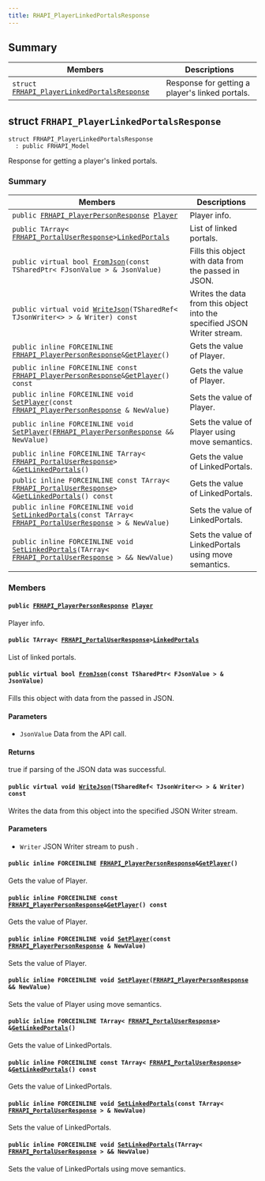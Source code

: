 ```yaml
---
title: RHAPI_PlayerLinkedPortalsResponse
---
```


## Summary

 Members                        | Descriptions                                
--------------------------------|---------------------------------------------
`struct `[`FRHAPI_PlayerLinkedPortalsResponse`](#structFRHAPI__PlayerLinkedPortalsResponse) | Response for getting a player&#39;s linked portals.

## struct `FRHAPI_PlayerLinkedPortalsResponse` <a id="structFRHAPI__PlayerLinkedPortalsResponse"></a>

```
struct FRHAPI_PlayerLinkedPortalsResponse
  : public FRHAPI_Model
```

Response for getting a player&#39;s linked portals.

### Summary

 Members                        | Descriptions                                
--------------------------------|---------------------------------------------
`public `[`FRHAPI_PlayerPersonResponse`](RHAPI_PlayerPersonResponse.md#structFRHAPI__PlayerPersonResponse)` `[`Player`](#structFRHAPI__PlayerLinkedPortalsResponse_1acac06fcdbf166e78fa8fe536a4c55708) | Player info.
`public TArray< `[`FRHAPI_PortalUserResponse`](RHAPI_PortalUserResponse.md#structFRHAPI__PortalUserResponse)` > `[`LinkedPortals`](#structFRHAPI__PlayerLinkedPortalsResponse_1ac1f8f019c04222056b61d97b54d8272f) | List of linked portals.
`public virtual bool `[`FromJson`](#structFRHAPI__PlayerLinkedPortalsResponse_1ab764e0b7811ac62d2a24823d7e02837f)`(const TSharedPtr< FJsonValue > & JsonValue)` | Fills this object with data from the passed in JSON.
`public virtual void `[`WriteJson`](#structFRHAPI__PlayerLinkedPortalsResponse_1a7873d4dfd1e1c0bceaf084d9597f1526)`(TSharedRef< TJsonWriter<> > & Writer) const` | Writes the data from this object into the specified JSON Writer stream.
`public inline FORCEINLINE `[`FRHAPI_PlayerPersonResponse`](RHAPI_PlayerPersonResponse.md#structFRHAPI__PlayerPersonResponse)` & `[`GetPlayer`](#structFRHAPI__PlayerLinkedPortalsResponse_1a1abcb8c42308b2ae18808390cca258f0)`()` | Gets the value of Player.
`public inline FORCEINLINE const `[`FRHAPI_PlayerPersonResponse`](RHAPI_PlayerPersonResponse.md#structFRHAPI__PlayerPersonResponse)` & `[`GetPlayer`](#structFRHAPI__PlayerLinkedPortalsResponse_1a377902d65bbcb43a6b78df72bd1bb27e)`() const` | Gets the value of Player.
`public inline FORCEINLINE void `[`SetPlayer`](#structFRHAPI__PlayerLinkedPortalsResponse_1a563f21f39910cd7e01209ceb94d45c67)`(const `[`FRHAPI_PlayerPersonResponse`](RHAPI_PlayerPersonResponse.md#structFRHAPI__PlayerPersonResponse)` & NewValue)` | Sets the value of Player.
`public inline FORCEINLINE void `[`SetPlayer`](#structFRHAPI__PlayerLinkedPortalsResponse_1a23db8081c182e0e5f88d4a19a65d6d05)`(`[`FRHAPI_PlayerPersonResponse`](RHAPI_PlayerPersonResponse.md#structFRHAPI__PlayerPersonResponse)` && NewValue)` | Sets the value of Player using move semantics.
`public inline FORCEINLINE TArray< `[`FRHAPI_PortalUserResponse`](RHAPI_PortalUserResponse.md#structFRHAPI__PortalUserResponse)` > & `[`GetLinkedPortals`](#structFRHAPI__PlayerLinkedPortalsResponse_1a35cd9859698d3fa6a5ff62c205cf6378)`()` | Gets the value of LinkedPortals.
`public inline FORCEINLINE const TArray< `[`FRHAPI_PortalUserResponse`](RHAPI_PortalUserResponse.md#structFRHAPI__PortalUserResponse)` > & `[`GetLinkedPortals`](#structFRHAPI__PlayerLinkedPortalsResponse_1a99bc1cff11d12d188400ec5f60891721)`() const` | Gets the value of LinkedPortals.
`public inline FORCEINLINE void `[`SetLinkedPortals`](#structFRHAPI__PlayerLinkedPortalsResponse_1a34e8e9a69f21f87546b868b81af77b64)`(const TArray< `[`FRHAPI_PortalUserResponse`](RHAPI_PortalUserResponse.md#structFRHAPI__PortalUserResponse)` > & NewValue)` | Sets the value of LinkedPortals.
`public inline FORCEINLINE void `[`SetLinkedPortals`](#structFRHAPI__PlayerLinkedPortalsResponse_1a98bd4b947b0b69e135a0a7bee1c45c60)`(TArray< `[`FRHAPI_PortalUserResponse`](RHAPI_PortalUserResponse.md#structFRHAPI__PortalUserResponse)` > && NewValue)` | Sets the value of LinkedPortals using move semantics.

### Members

#### `public `[`FRHAPI_PlayerPersonResponse`](RHAPI_PlayerPersonResponse.md#structFRHAPI__PlayerPersonResponse)` `[`Player`](#structFRHAPI__PlayerLinkedPortalsResponse_1acac06fcdbf166e78fa8fe536a4c55708) <a id="structFRHAPI__PlayerLinkedPortalsResponse_1acac06fcdbf166e78fa8fe536a4c55708"></a>

Player info.

#### `public TArray< `[`FRHAPI_PortalUserResponse`](RHAPI_PortalUserResponse.md#structFRHAPI__PortalUserResponse)` > `[`LinkedPortals`](#structFRHAPI__PlayerLinkedPortalsResponse_1ac1f8f019c04222056b61d97b54d8272f) <a id="structFRHAPI__PlayerLinkedPortalsResponse_1ac1f8f019c04222056b61d97b54d8272f"></a>

List of linked portals.

#### `public virtual bool `[`FromJson`](#structFRHAPI__PlayerLinkedPortalsResponse_1ab764e0b7811ac62d2a24823d7e02837f)`(const TSharedPtr< FJsonValue > & JsonValue)` <a id="structFRHAPI__PlayerLinkedPortalsResponse_1ab764e0b7811ac62d2a24823d7e02837f"></a>

Fills this object with data from the passed in JSON.

#### Parameters
* `JsonValue` Data from the API call.

#### Returns
true if parsing of the JSON data was successful.

#### `public virtual void `[`WriteJson`](#structFRHAPI__PlayerLinkedPortalsResponse_1a7873d4dfd1e1c0bceaf084d9597f1526)`(TSharedRef< TJsonWriter<> > & Writer) const` <a id="structFRHAPI__PlayerLinkedPortalsResponse_1a7873d4dfd1e1c0bceaf084d9597f1526"></a>

Writes the data from this object into the specified JSON Writer stream.

#### Parameters
* `Writer` JSON Writer stream to push .

#### `public inline FORCEINLINE `[`FRHAPI_PlayerPersonResponse`](RHAPI_PlayerPersonResponse.md#structFRHAPI__PlayerPersonResponse)` & `[`GetPlayer`](#structFRHAPI__PlayerLinkedPortalsResponse_1a1abcb8c42308b2ae18808390cca258f0)`()` <a id="structFRHAPI__PlayerLinkedPortalsResponse_1a1abcb8c42308b2ae18808390cca258f0"></a>

Gets the value of Player.

#### `public inline FORCEINLINE const `[`FRHAPI_PlayerPersonResponse`](RHAPI_PlayerPersonResponse.md#structFRHAPI__PlayerPersonResponse)` & `[`GetPlayer`](#structFRHAPI__PlayerLinkedPortalsResponse_1a377902d65bbcb43a6b78df72bd1bb27e)`() const` <a id="structFRHAPI__PlayerLinkedPortalsResponse_1a377902d65bbcb43a6b78df72bd1bb27e"></a>

Gets the value of Player.

#### `public inline FORCEINLINE void `[`SetPlayer`](#structFRHAPI__PlayerLinkedPortalsResponse_1a563f21f39910cd7e01209ceb94d45c67)`(const `[`FRHAPI_PlayerPersonResponse`](RHAPI_PlayerPersonResponse.md#structFRHAPI__PlayerPersonResponse)` & NewValue)` <a id="structFRHAPI__PlayerLinkedPortalsResponse_1a563f21f39910cd7e01209ceb94d45c67"></a>

Sets the value of Player.

#### `public inline FORCEINLINE void `[`SetPlayer`](#structFRHAPI__PlayerLinkedPortalsResponse_1a23db8081c182e0e5f88d4a19a65d6d05)`(`[`FRHAPI_PlayerPersonResponse`](RHAPI_PlayerPersonResponse.md#structFRHAPI__PlayerPersonResponse)` && NewValue)` <a id="structFRHAPI__PlayerLinkedPortalsResponse_1a23db8081c182e0e5f88d4a19a65d6d05"></a>

Sets the value of Player using move semantics.

#### `public inline FORCEINLINE TArray< `[`FRHAPI_PortalUserResponse`](RHAPI_PortalUserResponse.md#structFRHAPI__PortalUserResponse)` > & `[`GetLinkedPortals`](#structFRHAPI__PlayerLinkedPortalsResponse_1a35cd9859698d3fa6a5ff62c205cf6378)`()` <a id="structFRHAPI__PlayerLinkedPortalsResponse_1a35cd9859698d3fa6a5ff62c205cf6378"></a>

Gets the value of LinkedPortals.

#### `public inline FORCEINLINE const TArray< `[`FRHAPI_PortalUserResponse`](RHAPI_PortalUserResponse.md#structFRHAPI__PortalUserResponse)` > & `[`GetLinkedPortals`](#structFRHAPI__PlayerLinkedPortalsResponse_1a99bc1cff11d12d188400ec5f60891721)`() const` <a id="structFRHAPI__PlayerLinkedPortalsResponse_1a99bc1cff11d12d188400ec5f60891721"></a>

Gets the value of LinkedPortals.

#### `public inline FORCEINLINE void `[`SetLinkedPortals`](#structFRHAPI__PlayerLinkedPortalsResponse_1a34e8e9a69f21f87546b868b81af77b64)`(const TArray< `[`FRHAPI_PortalUserResponse`](RHAPI_PortalUserResponse.md#structFRHAPI__PortalUserResponse)` > & NewValue)` <a id="structFRHAPI__PlayerLinkedPortalsResponse_1a34e8e9a69f21f87546b868b81af77b64"></a>

Sets the value of LinkedPortals.

#### `public inline FORCEINLINE void `[`SetLinkedPortals`](#structFRHAPI__PlayerLinkedPortalsResponse_1a98bd4b947b0b69e135a0a7bee1c45c60)`(TArray< `[`FRHAPI_PortalUserResponse`](RHAPI_PortalUserResponse.md#structFRHAPI__PortalUserResponse)` > && NewValue)` <a id="structFRHAPI__PlayerLinkedPortalsResponse_1a98bd4b947b0b69e135a0a7bee1c45c60"></a>

Sets the value of LinkedPortals using move semantics.

